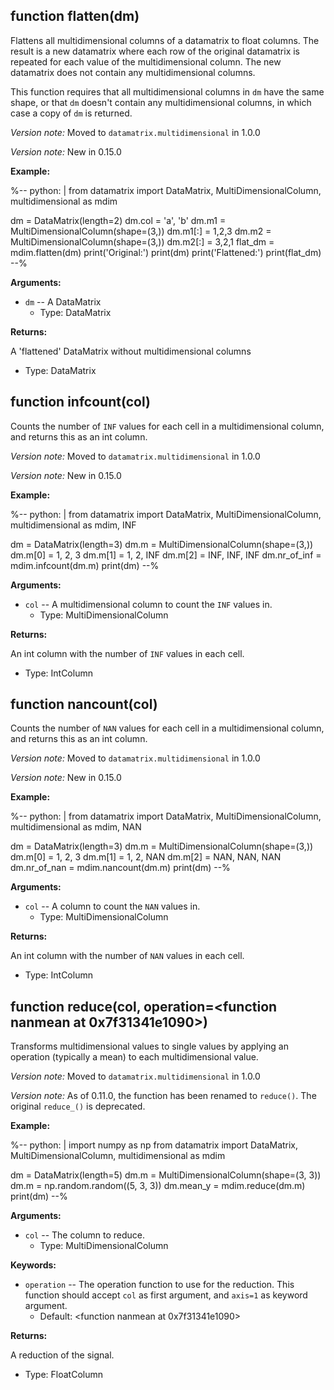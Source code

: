 <div class=" YAMLDoc" id="" markdown="1">

 

<div class="FunctionDoc YAMLDoc" id="flatten" markdown="1">

## function __flatten__\(dm\)

Flattens all multidimensional columns of a datamatrix to float columns.
The result is a new datamatrix where each row of the original
datamatrix is repeated for each value of the multidimensional column.
The new datamatrix does not contain any multidimensional columns.

This function requires that all multidimensional columns in `dm` have
the same shape, or that `dm` doesn't contain any multidimensional
columns, in which case a copy of `dm` is returned.

*Version note:* Moved to `datamatrix.multidimensional` in 1.0.0

*Version note:* New in 0.15.0

__Example:__

%--
python: |
 from datamatrix import DataMatrix, MultiDimensionalColumn,              multidimensional as mdim

 dm = DataMatrix(length=2)
 dm.col = 'a', 'b'
 dm.m1 = MultiDimensionalColumn(shape=(3,))
 dm.m1[:] = 1,2,3
 dm.m2 = MultiDimensionalColumn(shape=(3,))
 dm.m2[:] = 3,2,1
 flat_dm = mdim.flatten(dm)
 print('Original:')
 print(dm)
 print('Flattened:')
 print(flat_dm)
--%

__Arguments:__

- `dm` -- A DataMatrix
	- Type: DataMatrix

__Returns:__

A 'flattened' DataMatrix without multidimensional columns

- Type: DataMatrix

</div>

<div class="FunctionDoc YAMLDoc" id="infcount" markdown="1">

## function __infcount__\(col\)

Counts the number of `INF` values for each cell in a multidimensional
column, and returns this as an int column.

*Version note:* Moved to `datamatrix.multidimensional` in 1.0.0

*Version note:* New in 0.15.0

__Example:__

%--
python: |
 from datamatrix import DataMatrix, MultiDimensionalColumn,              multidimensional as mdim, INF

 dm = DataMatrix(length=3)
 dm.m = MultiDimensionalColumn(shape=(3,))
 dm.m[0] = 1, 2, 3
 dm.m[1] = 1, 2, INF
 dm.m[2] = INF, INF, INF
 dm.nr_of_inf = mdim.infcount(dm.m)
 print(dm)
--%

__Arguments:__

- `col` -- A multidimensional column to count the `INF` values in.
	- Type: MultiDimensionalColumn

__Returns:__

An int column with the number of `INF` values in each cell.

- Type: IntColumn

</div>

<div class="FunctionDoc YAMLDoc" id="nancount" markdown="1">

## function __nancount__\(col\)

Counts the number of `NAN` values for each cell in a multidimensional
column, and returns this as an int column.

*Version note:* Moved to `datamatrix.multidimensional` in 1.0.0

*Version note:* New in 0.15.0

__Example:__

%--
python: |
 from datamatrix import DataMatrix, MultiDimensionalColumn,              multidimensional as mdim, NAN

 dm = DataMatrix(length=3)
 dm.m = MultiDimensionalColumn(shape=(3,))
 dm.m[0] = 1, 2, 3
 dm.m[1] = 1, 2, NAN
 dm.m[2] = NAN, NAN, NAN
 dm.nr_of_nan = mdim.nancount(dm.m)
 print(dm)
--%

__Arguments:__

- `col` -- A column to count the `NAN` values in.
	- Type: MultiDimensionalColumn

__Returns:__

An int column with the number of `NAN` values in each cell.

- Type: IntColumn

</div>

<div class="FunctionDoc YAMLDoc" id="reduce" markdown="1">

## function __reduce__\(col, operation=<function nanmean at 0x7f31341e1090>\)

Transforms multidimensional values to single values by applying an
operation (typically a mean) to each multidimensional value.

*Version note:* Moved to `datamatrix.multidimensional` in 1.0.0

*Version note:* As of 0.11.0, the function has been renamed to
`reduce()`. The original `reduce_()` is deprecated.

__Example:__

%--
python: |
 import numpy as np
 from datamatrix import DataMatrix, MultiDimensionalColumn,              multidimensional as mdim

 dm = DataMatrix(length=5)
 dm.m = MultiDimensionalColumn(shape=(3, 3))
 dm.m = np.random.random((5, 3, 3))
 dm.mean_y = mdim.reduce(dm.m)
 print(dm)
--%

__Arguments:__

- `col` -- The column to reduce.
	- Type: MultiDimensionalColumn

__Keywords:__

- `operation` -- The operation function to use for the reduction. This function should accept `col` as first argument, and `axis=1` as keyword argument.
	- Default: <function nanmean at 0x7f31341e1090>

__Returns:__

A reduction of the signal.

- Type: FloatColumn

</div>

</div>

